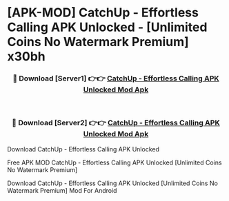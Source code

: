 # [APK-MOD] CatchUp - Effortless Calling APK Unlocked - [Unlimited Coins No Watermark Premium] x30bh



<div align="center">
<h3>🔴 Download [Server1] 👉👉 <a href="https://momento.my/?title=CatchUp_-_Effortless_Calling_APK_Unlocked">CatchUp - Effortless Calling APK Unlocked Mod Apk</a></h3><br>

<h3>🔴 Download [Server2] 👉👉 <a href="https://momento.my/?title=CatchUp_-_Effortless_Calling_APK_Unlocked">CatchUp - Effortless Calling APK Unlocked Mod Apk</a></h3>
</div>



Download CatchUp - Effortless Calling APK Unlocked 

Free APK MOD CatchUp - Effortless Calling APK Unlocked [Unlimited Coins No Watermark Premium]

Download CatchUp - Effortless Calling APK Unlocked [Unlimited Coins No Watermark Premium] Mod For Android
